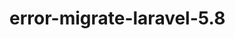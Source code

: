 # error-migrate-laravel-5.8



<?php

namespace App\Providers;

use Illuminate\Support\Facades\Schema;
use Illuminate\Support\ServiceProvider; //add this code

class AppServiceProvider extends ServiceProvider
{
    /**
     * Register any application services.
     *
     * @return void
     */
    public function register()
    {
        //
    }

    /**
     * Bootstrap any application services.
     *
     * @return void
     */
    public function boot()
    {
        //
        Schema::defaultStringLength(191);  //add this code
    }
}
